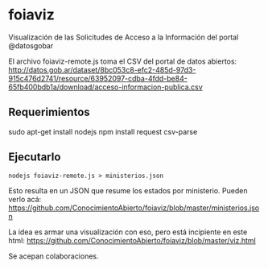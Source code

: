 # foiaviz
Visualización de las Solicitudes de Acceso a la Información del portal @datosgobar

El archivo foiaviz-remote.js toma el CSV del portal de datos abiertos:
http://datos.gob.ar/dataset/8bc053c8-efc2-485d-97d3-915c476d2741/resource/63952097-cdba-4fdd-be84-65fb400bdb1a/download/acceso-informacion-publica.csv

## Requerimientos
sudo apt-get install nodejs
npm install request csv-parse

## Ejecutarlo
`nodejs foiaviz-remote.js > ministerios.json`

Esto resulta en un JSON que resume los estados por ministerio. Pueden verlo acá:
https://github.com/ConocimientoAbierto/foiaviz/blob/master/ministerios.json

La idea es armar una visualización con eso, pero está incipiente en este html:
https://github.com/ConocimientoAbierto/foiaviz/blob/master/viz.html

Se acepan colaboraciones.
